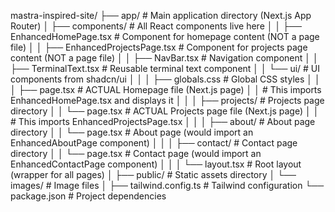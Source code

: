 mastra-inspired-site/
├── app/                            # Main application directory (Next.js App Router)
│   ├── components/                 # All React components live here
│   │   ├── EnhancedHomePage.tsx    # Component for homepage content (NOT a page file)
│   │   ├── EnhancedProjectsPage.tsx # Component for projects page content (NOT a page file)
│   │   ├── NavBar.tsx              # Navigation component
│   │   ├── TerminalText.tsx        # Reusable terminal text component
│   │   └── ui/                     # UI components from shadcn/ui
│   │
│   ├── globals.css                 # Global CSS styles
│   │
│   ├── page.tsx                    # ACTUAL Homepage file (Next.js page)
│   │                               # This imports EnhancedHomePage.tsx and displays it
│   │
│   ├── projects/                   # Projects page directory
│   │   └── page.tsx                # ACTUAL Projects page file (Next.js page)
│   │                               # This imports EnhancedProjectsPage.tsx
│   │
│   ├── about/                      # About page directory
│   │   └── page.tsx                # About page (would import an EnhancedAboutPage component)
│   │
│   ├── contact/                    # Contact page directory
│   │   └── page.tsx                # Contact page (would import an EnhancedContactPage component)
│   │
│   └── layout.tsx                  # Root layout (wrapper for all pages)
│
├── public/                         # Static assets directory
│   └── images/                     # Image files
│
├── tailwind.config.ts              # Tailwind configuration
└── package.json                    # Project dependencies